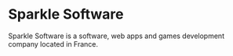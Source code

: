 # Sparkle Software

Sparkle Software is a software, web apps and games development company located in France.
